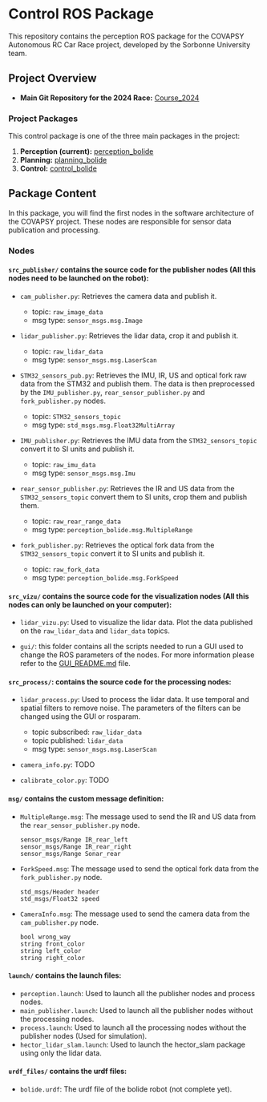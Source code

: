 # Control ROS Package

This repository contains the perception ROS package for the COVAPSY Autonomous RC Car Race project, developed by the Sorbonne University team.

## Project Overview

- **Main Git Repository for the 2024 Race:** [Course_2024](https://github.com/Pfecourse/Course_2024)

### Project Packages

This control package is one of the three main packages in the project:

1. **Perception (current):** [perception_bolide](https://github.com/SorbonneUniversityBolideContributors/course_2024_pkgs/tree/main/perception_bolide)
2. **Planning:** [planning_bolide](https://github.com/SorbonneUniversityBolideContributors/course_2024_pkgs/tree/main/planning_bolide)
3. **Control:** [control_bolide](https://github.com/SorbonneUniversityBolideContributors/course_2024_pkgs/tree/main/control_bolide)

## Package Content

In this package, you will find the first nodes in the software architecture of the COVAPSY project. These nodes are responsible for sensor data publication and processing.

### Nodes

#### `src_publisher/` contains the source code for the publisher nodes (All this nodes need to be launched on the robot):

- `cam_publisher.py`: Retrieves the camera data and publish it.
    - topic: `raw_image_data`
    - msg type: `sensor_msgs.msg.Image`

- `lidar_publisher.py`: Retrieves the lidar data, crop it and publish it.
    - topic: `raw_lidar_data`
    - msg type: `sensor_msgs.msg.LaserScan`

- `STM32_sensors_pub.py`: Retrieves the IMU, IR, US and optical fork raw data from the STM32 and publish them. The data is then preprocessed by the `IMU_publisher.py`, `rear_sensor_publisher.py` and `fork_publisher.py` nodes.
    - topic: `STM32_sensors_topic`
    - msg type: `std_msgs.msg.Float32MultiArray`

- `IMU_publisher.py`: Retrieves the IMU data from the `STM32_sensors_topic` convert it to SI units and publish it.
    - topic: `raw_imu_data`
    - msg type: `sensor_msgs.msg.Imu`

- `rear_sensor_publisher.py`: Retrieves the IR and US data from the `STM32_sensors_topic` convert them to SI units, crop them and publish them.
    - topic: `raw_rear_range_data`
    - msg type: `perception_bolide.msg.MultipleRange`

- `fork_publisher.py`: Retrieves the optical fork data from the `STM32_sensors_topic` convert it to SI units and publish it.
    - topic: `raw_fork_data`
    - msg type: `perception_bolide.msg.ForkSpeed`

#### `src_vizu/` contains the source code for the visualization nodes (All this nodes can only be launched on your computer):

- `lidar_vizu.py`: Used to visualize the lidar data. Plot the data published on the `raw_lidar_data` and `lidar_data` topics.

- `gui/`: this folder contains all the scripts needed to run a GUI used to change the ROS parameters of the nodes. For more information please refer to the [GUI_README.md](src_vizu/gui/GUI_README.md) file.

#### `src_process/`: contains the source code for the processing nodes:

- `lidar_process.py`: Used to process the lidar data. It use temporal and spatial filters to remove noise. The parameters of the filters can be changed using the GUI or rosparam.
    - topic subscribed: `raw_lidar_data`
    - topic published: `lidar_data`
    - msg type: `sensor_msgs.msg.LaserScan`

- `camera_info.py`: TODO

- `calibrate_color.py`: TODO

#### `msg/` contains the custom message definition:

- `MultipleRange.msg`: The message used to send the IR and US data from the `rear_sensor_publisher.py` node.
    ```
    sensor_msgs/Range IR_rear_left
    sensor_msgs/Range IR_rear_right
    sensor_msgs/Range Sonar_rear
    ```

- `ForkSpeed.msg`: The message used to send the optical fork data from the `fork_publisher.py` node.
    ```
    std_msgs/Header header
    std_msgs/Float32 speed
    ```

- `CameraInfo.msg`: The message used to send the camera data from the `cam_publisher.py` node.
    ```
    bool wrong_way
    string front_color
    string left_color
    string right_color
    ```

#### `launch/` contains the launch files:

- `perception.launch`: Used to launch all the publisher nodes and process nodes.
- `main_publisher.launch`: Used to launch all the publisher nodes without the processing nodes.
- `process.launch`: Used to launch all the processing nodes without the publisher nodes (Used for simulation).
- `hector_lidar_slam.launch`: Used to launch the hector_slam package using only the lidar data.

#### `urdf_files/` contains the urdf files:

- `bolide.urdf`: The urdf file of the bolide robot (not complete yet).